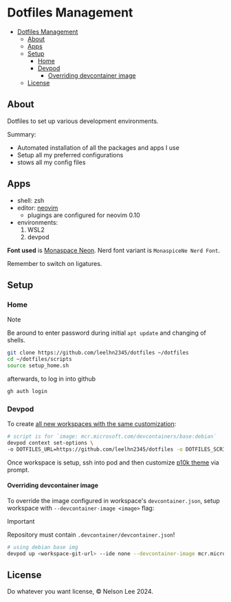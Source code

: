 # Dotfiles Management

<!--toc:start-->
- [Dotfiles Management](#dotfiles-management)
  - [About](#about)
  - [Apps](#apps)
  - [Setup](#setup)
    - [Home](#home)
    - [Devpod](#devpod)
      - [Overriding devcontainer image](#overriding-devcontainer-image)
  - [License](#license)
<!--toc:end-->

## About

Dotfiles to set up various development environments.

Summary:

- Automated installation of all the packages and apps I use
- Setup all my preferred configurations
- stows all my config files

## Apps

- shell: zsh
- editor: [neovim](./config/nvim/README.md)
  - plugings are configured for neovim 0.10
- environments:
    1. WSL2
    2. devpod

**Font used** is [Monaspace Neon](https://monaspace.githubnext.com/).
Nerd font variant is `MonaspiceNe Nerd Font`.

Remember to switch on ligatures.

## Setup

### Home

> [!NOTE]
> Be around to enter password during initial `apt update` and changing of shells.

```sh
git clone https://github.com/leelhn2345/dotfiles ~/dotfiles
cd ~/dotfiles/scripts
source setup_home.sh
```

afterwards, to log in into github

```sh
gh auth login
```

### Devpod

To create [all new workspaces with the same customization](https://devpod.sh/docs/developing-in-workspaces/dotfiles-in-a-workspace#for-all-workspaces):

```sh
# script is for `image: mcr.microsoft.com/devcontainers/base:debian`
devpod context set-options \
-o DOTFILES_URL=https://github.com/leelhn2345/dotfiles -o DOTFILES_SCRIPT=scripts/setup_devpod.sh
```

Once workspace is setup, ssh into pod and then customize [p10k theme](https://github.com/romkatv/powerlevel10k)
via prompt.

#### Overriding devcontainer image

To override the image configured in workspace's `devcontainer.json`, setup workspace
with `--devcontainer-image <image>` flag:

> [!IMPORTANT]
> Repository must contain `.devcontainer/devcontainer.json`!

```sh
# using debian base img
devpod up <workspace-git-url> --ide none --devcontainer-image mcr.microsoft.com/devcontainers/base:debian
```

## License

Do whatever you want license, © Nelson Lee 2024.
